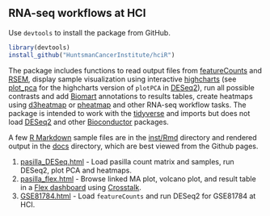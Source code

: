 ## RNA-seq workflows at HCI

Use `devtools` to install the package from GitHub.

```r
library(devtools)
install_github("HuntsmanCancerInstitute/hciR")
```

The package includes functions to read output files from [featureCounts] and [RSEM],
display sample visualization using interactive [highcharts] (see [plot_pca] for the highcharts version of `plotPCA` in [DESeq2]),
run all possible contrasts and add [Biomart] annotations to results tables, create heatmaps using [d3heatmap]
or [pheatmap] and other RNA-seq workflow tasks.   The package is intended to work with the [tidyverse] and
imports but does not load [DESeq2] and other [Bioconductor] packages.

A few [R Markdown] sample files are in the [inst/Rmd] directory and rendered output in the [docs] directory,
which are best viewed from the Github pages.

1. [pasilla_DESeq.html] - Load pasilla count matrix and samples, run DESeq2, plot PCA and heatmaps.
2. [pasilla_flex.html] - Browse linked MA plot, volcano plot, and result table in a [Flex dashboard] using [Crosstalk].
3. [GSE81784.html] - Load `featureCounts` and run DESeq2 for GSE81784 at HCI.


[featureCounts]: http://bioinf.wehi.edu.au/featureCounts/
[RSEM]: http://deweylab.github.io/RSEM/
[Biomart]: http://uswest.ensembl.org/biomart/martview
[d3heatmap]: http://www.htmlwidgets.org/showcase_d3heatmap.html
[pheatmap]: https://cran.r-project.org/web/packages/pheatmap/index.html
[highcharts]: http://jkunst.com/highcharter/
[plot_pca]: https://github.com/HuntsmanCancerInstitute/hciR/blob/master/R/plot_pca.R

[DESeq2]: https://bioconductor.org/packages/release/bioc/html/DESeq2.html
[Bioconductor]: https://bioconductor.org/
[inst/Rmd]: https://github.com/HuntsmanCancerInstitute/hciR/blob/master/inst/Rmd
[pasilla_flex.html]: https://huntsmancancerinstitute.github.io/hciR/pasilla_flex.html
[pasilla_DESeq.html]: https://huntsmancancerinstitute.github.io/hciR/pasilla_DESeq.html
[GSE81784.html]: https://huntsmancancerinstitute.github.io/hciR/GSE81784.html
[inst/Rmd]: https://github.com/HuntsmanCancerInstitute/hciR/blob/master/inst/Rmd
[docs]: https://github.com/HuntsmanCancerInstitute/hciR/blob/master/docs
[tidyverse]: http://r4ds.had.co.nz/
[R Markdown]: http://rmarkdown.rstudio.com/
[Flex dashboard]: http://rmarkdown.rstudio.com/flexdashboard/
[Crosstalk]: https://rstudio.github.io/crosstalk/
